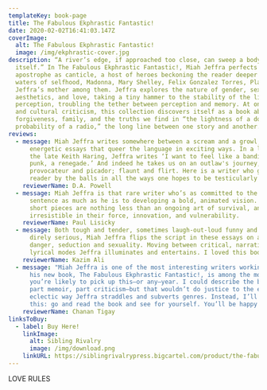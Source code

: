 ```yaml
---
templateKey: book-page
title: The Fabulous Ekphrastic Fantastic!
date: 2020-02-02T16:41:03.147Z
coverImage:
  alt: The Fabulous Ekphrastic Fantastic!
  image: /img/ekphrastic-cover.jpg
description: “A river’s edge, if approached too close, can sweep a body beyond
  itself.” In The Fabulous Ekphrastic Fantastic!, Miah Jeffra perfects
  apostrophe as canticle, a host of heroes beckoning the reader deeper into the
  waters of selfhood, Madonna, Mary Shelley, Felix Gonzalez Torres, Plato, and
  Jeffra’s mother among them. Jeffra explores the nature of gender, sexuality,
  aesthetics, and love, taking a tiny hammer to the stability of the limits of
  perception, troubling the tether between perception and memory. At once memoir
  and cultural criticism, this collection discovers itself as a book about
  forgiveness, family, and the truths we find in “the lightness of a door,” “the
  probability of a radio,” the long line between one story and another.
reviews:
  - message: Miah Jeffra writes somewhere between a scream and a growl, in short
      energetic essays that queer the language in exciting ways. In a letter to
      the late Keith Haring, Jeffra writes ‘I want to feel like a bandit, a
      punk, a renegade.’ And indeed he takes us on an outlaw's journey,
      provocateur and picador; flaunt and flirt. Here is a writer who grabs the
      reader by the balls in all the ways one hopes to be testicularly taken.
    reviewerName: D.A. Powell
  - message: Miah Jeffra is that rare writer who’s as committed to the individual
      sentence as much as he is to developing a bold, animated vision. These
      short pieces are nothing less than an ongoing art of survival, and they’re
      irresistible in their force, innovation, and vulnerability.
    reviewerName: Paul Lisicky
  - message: Both tough and tender, sometimes laugh-out-loud funny and other times
      direly serious, Miah Jeffra flips the script in these essays on art,
      danger, seduction and sexuality. Moving between critical, narrative,
      lyrical modes Jeffra illuminates and entertains. I loved this book.
    reviewerName: Kazim Ali
  - message: "Miah Jeffra is one of the most interesting writers working today and
      his new book, The Fabulous Ekphrastic Fantastic!, is among the most unique
      you’re likely to pick up this—or any—year. I could describe the book as
      part memoir, part criticism—but that wouldn’t do justice to the electric,
      eclectic way Jeffra straddles and subverts genres. Instead, I’ll suggest
      this: go and read the book and see for yourself. You’ll be happy you did."
    reviewerName: Chanan Tigay
linksToBuy:
  - label: Buy Here!
    linkImage:
      alt: Sibling Rivalry
      image: /img/download.png
    linkURL: https://siblingrivalrypress.bigcartel.com/product/the-fabulous-ekphrastic-fantastic
---
```

LOVE RULES